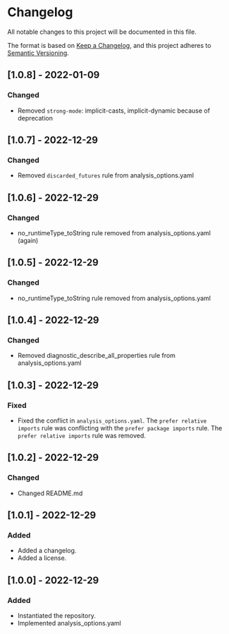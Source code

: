 # Changelog

All notable changes to this project will be documented in this file.

The format is based on [Keep a Changelog](https://keepachangelog.com/en/1.0.0/),
and this project adheres to [Semantic Versioning](https://semver.org/spec/v2.0.0.html).

## [1.0.8] - 2022-01-09

### Changed

- Removed `strong-mode`: implicit-casts, implicit-dynamic because of deprecation

## [1.0.7] - 2022-12-29

### Changed

- Removed `discarded_futures` rule from analysis_options.yaml

## [1.0.6] - 2022-12-29

### Changed

- no_runtimeType_toString rule removed from analysis_options.yaml (again)

## [1.0.5] - 2022-12-29

### Changed

- no_runtimeType_toString rule removed from analysis_options.yaml

## [1.0.4] - 2022-12-29

### Changed

- Removed diagnostic_describe_all_properties rule from analysis_options.yaml

## [1.0.3] - 2022-12-29

### Fixed

- Fixed the conflict in `analysis_options.yaml`. The `prefer relative imports` rule was conflicting with the `prefer package imports` rule. The `prefer relative imports` rule was removed.

## [1.0.2] - 2022-12-29

### Changed

- Changed README.md

## [1.0.1] - 2022-12-29

### Added

- Added a changelog.
- Added a license.

## [1.0.0] - 2022-12-29

### Added

- Instantiated the repository.
- Implemented analysis_options.yaml
